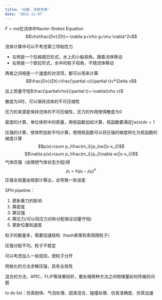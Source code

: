 ```yaml
---
title: '动画、流体仿真'
date: '2022-11-07'
---
```


$F=ma$在流体中Navier-Stokes Equation
$$\rho\frac{Dv}{Dt}=-\nabla p+\rho g+\mu \nabla^2v$$

流体计算中可以不考虑第三项粘性力

- 左侧是一个拉格朗日形式，水上的小船视角，跟着流体移动
- 右侧是一个欧拉形式，水中的桩子视角，不随流体移动

两者之间相差一个速度的对流项，都可以用来计算
$$\frac{Dv}{Dt}=\frac{\partial v}{\partial t}v*\Delta v$$

加上质量守恒$\frac{\partial\rho}{\partial t}=-\nabla(\rho v)$

散度为0时，可以保持流体的不可压缩性

压力的来源是保持流体的不可压缩性，压力的作用使得散度为0

密度的计算，单位体积中的质量，用核函数加权计算，核函数要满足$\int w(x)dx=1$

压强的计算，按体积加权平均计算，使用核函数可以将压强的梯度转化为核函数的梯度计算
$$p(x)=\sum p_i\frac{m_i}{p_i}w(|x-x_i|)$$
$$\nabla p(x)=\sum p_i\frac{m_i}{p_i}\nabla w(|x-x_i|)$$
气体压强（由理想气体状态方程)得
$$p_i=k(\rho_i-\rho_0)^\lambda$$
压强全局量由局部计算出，会导致一些误差

SPH pipeline：
1. 更新重力的影响
2. 算密度
3. 算压强
4. 算压力(可以将压力对称分配保证动量守恒)
5. 更新位置和速度

粒子的数量多，需要加速结构（hash表等检索周围粒子）

压强分配不均，粒子不稳定

可以考虑加入一些规则，使粒子分开

网格化的方法求解压强，具有全局性

混合的方法，APIC，FLIP等效果较好，要处理两种方法之间物理量如何传输的问题

to do list：仿真刚体、气泡处理、固液混合、碰撞处理、仿真准确度、仿真加速